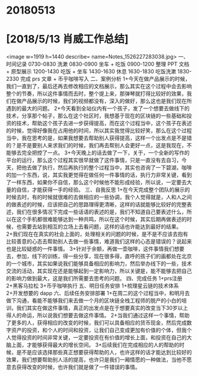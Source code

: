 # 20180513

# [2018/5/13 肖威工作总结]
<image w=1919 h=1440 describe= name=Notes_1526227283038.jpg>
一、时间记录
0730-0830 洗漱
0830-0900 坐车 + 吃饭
0900-1200 整理 PPT 文档 + 原型展示
1200-1430 吃饭 + 坐车
1430-1630 休息
1630-1830 吃饭洗漱
1830-2330 完成 prs 文章 + 币乎咖啡写入
二、案例分析
1+今天在做产品展示的时候，我们一直到了，最后还再去修改相应的文档展示，那么其实在这个过程中会去影响整个的节奏，所以这件事情而去时，整个提上来，那弹琴就打得比较好的效果，我们在做产品展示的时候，我们的视频都没有，深入的做好，那么这也是我们现在所遇到的最大的问题。
2+今天看到全站仪内有一个孩子，发了一个想要去做线下的技术，分享那个帖子，那么在这个社区时，我想基于现在的区块链的一些基础和投资的技术，帮助这个孩子去进一步获得提高，而在这个过程当中，这个孩子在表述的时候，觉得好像我在占用他的时间，所以其实我觉得比较好笑，那么在这个过程当中，我在思考的是，如果我想要去帮助别人获得提高，这样一个出发点是不是错的？是不是要别人来求我们的时候，我们再去帮别人会更好一点，这是我现在，不能够去完全把控了一点。
3+今天晚上的话去做了一下，关于，一个全新的写作的平台的运行，那么这个过程其实很早就做了这件事情，只是一直没有去自习，今天，把他去做了执行，然后再执行的整个过程当中，其实也咨询了一下碧湖，咖啡的加一个东西，说，其实我更觉得在做任何一件事情的话，执行力非常关键，看到了一样东西，如果你不自信，那么这个时候他不能形成经验，所以说，一定要去大量的自信，才能获得一手的经验。
三、自我反思
1+在今天完成整个团队的展示的时候去时，有的时候就很难的去做相应的一些协调，我个人觉得就是，人和人之间的做表述的时候，应该把自己的思路理得更清晰，这样的话就能够比较好的完整表述，我们在很多情况下完成一些话语的表述的是，我们不知道自己要表述什么，所以在这个手机都很难能够达到一种共鸣，所以在这个时候，其实后期再做表述的时候，也需要去站到相互的立场上去看问题，这样的话也许能达到最好的结果。
2+我们现在在真实的社会上面的，处理相关的问题的时候，是不是不应该去抱有比较善意的心态去帮助别人去做一些事情，难道我们这样的心态是错误的？说起来也是比较疑惑的一件事情。
3+针对于余额，再做一壶咖啡，这件事情我们想要去，参加，线下的训练，得一些分享，现在很多得，直呼的孩子们的画都处在北京的一个城市，其实如果说我们能够具备相应的影响力，然后举办线下的一些，技术交流的活动，其实现在还是能够起到一定影响力，所以关键是，能不能够去把自己的影响力做到最大，这是我们所需要去思考的问题。
四、完成任务
1+prs注册
2+黑客马拉松
3+币乎咖啡执行
五、明日任务安排
1+梳理星云链的技术体系
2+开发想要的 dapp 
六、后续任务安排部署
1+在周二的这个过程当中，和明月去做下沟通，看能不能够我们来去做一个月的区块链全栈工程师的脱产的小白的培训，我们其实在做这件事情，真正的出发点是在于想要真实的改变当下30岁以上得人的命运，所以说我们想要去做这件事情。
2+当我们通过这样一个事情，帮助了更多的人，获得相应的改变的时候，我们可以具备相应的货币现金，然后完成数字资产的投资，和个人的时间和投资，让我们自己变成更加有价值的个体，但我个人觉得投资的时间非常关键，一定要投资在有价值的增长上面，和投资在自己的大脑上面，才能够获得最大的增长空间。
3+后续我们在完成相应的人的帮助的时候，是不是应该选择那些真正想要获得帮助的人，也许这样的话才能达到比较好的效果，我们想要帮助别人活的提高，也许只是我们一厢情愿的一种做法，当他不愿意去获得改变的时候，也许我们就是做了一件错误的事情。
